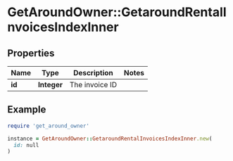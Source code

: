 # GetAroundOwner::GetaroundRentalInvoicesIndexInner

## Properties

| Name | Type | Description | Notes |
| ---- | ---- | ----------- | ----- |
| **id** | **Integer** | The invoice ID |  |

## Example

```ruby
require 'get_around_owner'

instance = GetAroundOwner::GetaroundRentalInvoicesIndexInner.new(
  id: null
)
```

